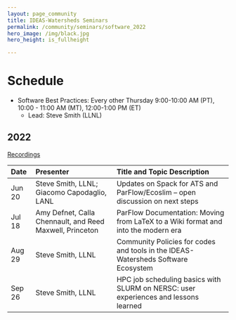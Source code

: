 ```yaml
---
layout: page_community
title: IDEAS-Watersheds Seminars
permalink: /community/seminars/software_2022
hero_image: /img/black.jpg
hero_height: is_fullheight

---
```


# Schedule
* Software Best Practices: Every other Thursday 9:00-10:00 AM (PT), 10:00 - 11:00 AM (MT), 12:00-1:00 PM (ET)
  - Lead:  Steve Smith (LLNL)

## 2022

[Recordings](https://github.com/IDEAS-Watersheds/best-practices-seminar#2022)


| Date      |   Presenter                            | Title and Topic Description                    |
|:----------|:---------------------------------------|:-----------------------------------------------|
| Jun 20    | Steve Smith, LLNL; Giacomo Capodaglio, LANL  | Updates on Spack for ATS and ParFlow/Ecoslim – open discussion on next steps |
| Jul 18   | Amy Defnet, Calla Chennault, and Reed Maxwell, Princeton | ParFlow Documentation: Moving from LaTeX to a Wiki format and into the modern era |
| Aug 29   | Steve Smith, LLNL | Community Policies for codes and tools in the IDEAS-Watersheds Software Ecosystem |
| Sep 26   | Steve Smith, LLNL | HPC job scheduling basics with SLURM on NERSC: user experiences and lessons learned |
